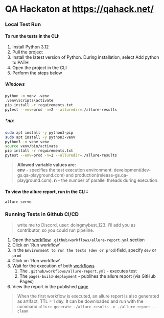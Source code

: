 # QA Hackaton at https://qahack.net/

### Local Test Run
#### To run the tests in the CLI:
1. Install Python 3.12
2. Pull the project
3. Install the latest version of Python. During installation, select Add python to PATH
4. Open the project in the CLI
5. Perform the steps below
##### Windows
```bash
python -m venv .venv
.venv\Scripts\activate
pip install -r requirements.txt
pytest --env=prod -n=2 --alluredir=./allure-results
```
##### *nix
```bash
sudo apt install -y python3-pip
sudo apt install -y python3-venv
python3 -m venv venv
source venv/bin/activate
pip install -r requirements.txt
pytest --env=prod -n=2 --alluredir=./allure-results
```
> **Allowed variable values are:**<br>
> **env** - specifies the test execution environment: development(dev-gs.qa-playground.com) and production(release-gs.qa-playground.com).
> **n** - the number of parallel threads during execution.

#### To view the allure report, run in the CLI::
`allure serve`

### Running Tests in Github CI/CD
> write me to Discord, user: doingmybest_123. I'll add you as contributor, so you could run pipeline.

1. Open the  <a target="_blank" href="https://github.com/ils-808/qahack/actions/workflows/allure-report.yml">workflow</a> `.github/workflows/allure-report.yml` section
2. Click on `Run workflow'
3. In the `Environment to run the tests (dev or prod)`field, specify `dev` or `prod`
4. Click on `Run workflow'
5. Wait for the execution of both <a target="_blank" href="https://github.com/ils-808/qahack/actions">workflows</a>
   1. The `.github/workflows/allure-report.yml` - executes test
   2. The `pages-build-deployment` - publihes the allure report (via GitHub Pages)
6. View the report in the published <a target="_blank" href="https://ils-808.github.io/qahack/">page</a>

> When the first workflow is executed, an allure report is also generated as artifact, TTL = 1 day.
> It can be downloaded and run with the command `allure generate ./allure-results -o ./allure-report --clean`
